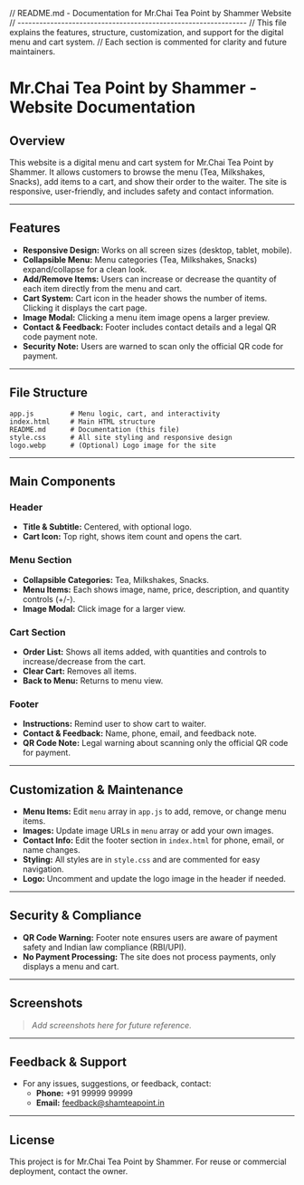 // README.md - Documentation for Mr.Chai Tea Point by Shammer Website
// ---------------------------------------------------------------
// This file explains the features, structure, customization, and support for the digital menu and cart system.
// Each section is commented for clarity and future maintainers.

# Mr.Chai Tea Point by Shammer - Website Documentation

## Overview
This website is a digital menu and cart system for Mr.Chai Tea Point by Shammer. It allows customers to browse the menu (Tea, Milkshakes, Snacks), add items to a cart, and show their order to the waiter. The site is responsive, user-friendly, and includes safety and contact information.

---

## Features
- **Responsive Design:** Works on all screen sizes (desktop, tablet, mobile).
- **Collapsible Menu:** Menu categories (Tea, Milkshakes, Snacks) expand/collapse for a clean look.
- **Add/Remove Items:** Users can increase or decrease the quantity of each item directly from the menu and cart.
- **Cart System:** Cart icon in the header shows the number of items. Clicking it displays the cart page.
- **Image Modal:** Clicking a menu item image opens a larger preview.
- **Contact & Feedback:** Footer includes contact details and a legal QR code payment note.
- **Security Note:** Users are warned to scan only the official QR code for payment.

---

## File Structure
```
app.js         # Menu logic, cart, and interactivity
index.html     # Main HTML structure
README.md      # Documentation (this file)
style.css      # All site styling and responsive design
logo.webp      # (Optional) Logo image for the site
```

---

## Main Components

### Header
- **Title & Subtitle:** Centered, with optional logo.
- **Cart Icon:** Top right, shows item count and opens the cart.

### Menu Section
- **Collapsible Categories:** Tea, Milkshakes, Snacks.
- **Menu Items:** Each shows image, name, price, description, and quantity controls (+/-).
- **Image Modal:** Click image for a larger view.

### Cart Section
- **Order List:** Shows all items added, with quantities and controls to increase/decrease from the cart.
- **Clear Cart:** Removes all items.
- **Back to Menu:** Returns to menu view.

### Footer
- **Instructions:** Remind user to show cart to waiter.
- **Contact & Feedback:** Name, phone, email, and feedback note.
- **QR Code Note:** Legal warning about scanning only the official QR code for payment.

---

## Customization & Maintenance
- **Menu Items:** Edit `menu` array in `app.js` to add, remove, or change menu items.
- **Images:** Update image URLs in `menu` array or add your own images.
- **Contact Info:** Edit the footer section in `index.html` for phone, email, or name changes.
- **Styling:** All styles are in `style.css` and are commented for easy navigation.
- **Logo:** Uncomment and update the logo image in the header if needed.

---

## Security & Compliance
- **QR Code Warning:** Footer note ensures users are aware of payment safety and Indian law compliance (RBI/UPI).
- **No Payment Processing:** The site does not process payments, only displays a menu and cart.

---

## Screenshots
> _Add screenshots here for future reference._

---

## Feedback & Support
- For any issues, suggestions, or feedback, contact:
  - **Phone:** +91 99999 99999
  - **Email:** feedback@shamteapoint.in

---

## License
This project is for Mr.Chai Tea Point by Shammer. For reuse or commercial deployment, contact the owner.
